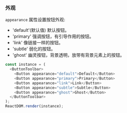 ### 外观

`appearance` 属性设置按钮外观:

* 'default'(默认值) 默认按钮。
* 'primary' 强调按钮，有引导作用的按钮。
* 'link' 像链接一样的按钮。
* 'subtle' 弱化的按钮。
* 'ghost' 幽灵按钮，背景透明，放带有背景元素上的按钮。

<!--start-code-->

```js
const instance = (
  <ButtonToolbar>
    <Button appearance="default">Default</Button>
    <Button appearance="primary">Primary</Button>
    <Button appearance="link">Link</Button>
    <Button appearance="subtle">Subtle</Button>
    <Button appearance="ghost">Ghost</Button>
  </ButtonToolbar>
);
ReactDOM.render(instance);
```

<!--end-code-->

